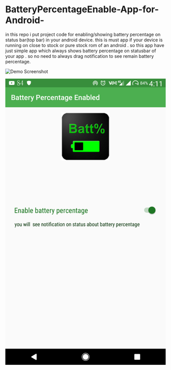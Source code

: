 # BatteryPercentageEnable-App-for-Android-
in this repo i put project code for enabling/showing battery percentage on status bar(top bar) in your android device. this is must app if your device is running on close to stock or pure stock rom of an android . so this app have just simple app which always shows battery percentage on statusbar of your app . so no need to always drag notification to see remain battery percentage. 

![Demo Screenshot](https://github.com/rk215/BatteryPercentageEnable-App-for-Android-/blob/master/Screenshot_20170927-162615.png)

![Layout screenshot](https://github.com/rk215/BatteryPercentageEnable-Android-app/blob/master/Screenshot_20171002-161114%5B1%5D.png)
